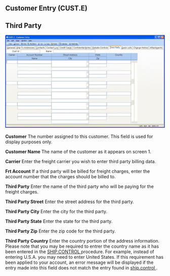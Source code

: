 ##  Customer Entry (CUST.E)

<PageHeader />

##  Third Party

![](./CUST-E-8.jpg)

**Customer** The number assigned to this customer. This field is used for
display purposes only.  
  
**Customer Name** The name of the customer as it appears on screen 1.  
  
**Carrier** Enter the freight carrier you wish to enter third party billing
data.  
  
**Frt Account** If a third party will be billed for freight charges, enter the
account number that the charges should be billed to.  
  
**Third Party** Enter the name of the third party who will be paying for the
freight charges.  
  
**Third Party Street** Enter the street address for the third party.  
  
**Third Party City** Enter the city for the third party.  
  
**Third Party State** Enter the state for the third party.  
  
**Third Party Zip** Enter the zip code for the third party.  
  
**Third Party Country** Enter the country portion of the address information. Please note that you may be required to entrer the country name as it has been entered in the [ SHIP.CONTROL ](../../../../duplicates/SHIP-CONTROL/README.md) procedure. For example, instead of entering U.S.A. you may need to enter United States. If this requirement has been applied to your account, an error message will be displayed if the entry made into this field does not match the entry found in [ ship.control ](../../../../MRK-OVERVIEW/MRK-ENTRY/SHIP-CONTROL/README.md) .   
  
  
<badge text= "Version 8.10.57" vertical="middle" />

<PageFooter />